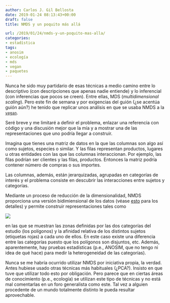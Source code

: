 ```yaml
---
author: Carlos J. Gil Bellosta
date: 2019-01-24 08:13:43+00:00
draft: false
title: NMDS y un poquito más allá

url: /2019/01/24/nmds-y-un-poquito-mas-alla/
categories:
- estadística
tags:
- anosim
- ecología
- mds
- vegan
- paquetes
---
```


Nunca he sido muy partidario de esas técnicas a medio camino entre lo descriptivo (con descripciones que apenas nadie entiende) y lo inferencial (con inferencias que pocos se creen). Entre ellas, MDS (_multidimensional scaling_). Pero este fin de semana y por exigencias del guión (¿se acentúa guión aún?) he tenido que replicar unos análisis en que se usaba NMDS a la [`vegan`](https://CRAN.R-project.org/package=vegan).

Seré breve y me limitaré a definir el problema, enlazar una referencia con código y una discusión mejor que la mía y a mostrar una de las representaciones que uno podría llegar a construir.

Imagina que tienes una matriz de datos en la que las columnas son algo así como sujetos, especies o similar. Y las filas representan productos, lugares u otras entidades con las que las columnas interaccionan.  Por ejemplo, las filas podrían ser clientes y las filas, productos. Entonces la matriz podría contener número de compras o sus importes.

Las columnas, además, están jerarquizadas, agrupadas en categorías de interés y el problema consiste en descubrir las interacciones entre sujetos y categorías.

Mediante un proceso de reducción de la dimensionalidad, NMDS proporciona una versión bidimiensional de los datos (véase [esto](https://jonlefcheck.net/2012/10/24/nmds-tutorial-in-r/) para los detalles) y permite construir representaciones tales como

![](/wp-uploads/2019/01/nmdsconvex.png#center)

en las que se muestran las zonas definidas por las dos categorías del estudio (los polígonos) y la afinidad relativa de los distintos sujetos (etiquetas rojas) a cada uno de ellos. En este caso existe una diferencia entre las categorías puesto que los polígonos son disjuntos, etc. Además, aparentemente, hay pruebas estadísticas (p.e., ANOSIM, que no tengo ni idea de qué hace) para medir la heterogeneidad de las categorías).

Nunca se me habría ocurrido utilizar NMDS por iniciativa propia, la verdad.   Antes hubiese usado otras técnicas más habituales (¿PCA?). Insisto en que tuve que utilizar todo esto por obligación. Pero parece que en ciertas áreas de conocimiento (p.e., ecología) se utilizan este tipo de técnicas y no está mal comentarlas en un foro generalista como este. Tal vez a alguien procedente de un mundo totalmente distinto le pueda resultar aprovechable.